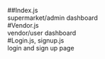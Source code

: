 ##Index.js  
supermarket/admin dashboard  
#Vendor.js  
vendor/user dashboard  
#Login.js, signup.js  
login and sign up page
